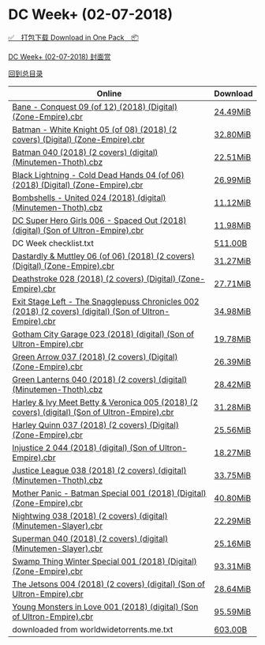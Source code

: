 # DC Week+ (02-07-2018)

[✅&emsp;打包下载 Download in One Pack&emsp;📦](https://pan.baidu.com/s/1mjHN0ak)

[DC Week+ (02-07-2018) 封面赏](/https://github.com/alicewish/markdown/blob/master/cover/DC-Week-02-07-2018-Covers.md)



[回到总目录](https://github.com/alicewish/markdown/blob/master/Catalogs.md)



Online | Download
--- | ---
[Bane - Conquest 09 (of 12) (2018) (Digital) (Zone-Empire).cbr](https://github.com/alicewish/markdown/blob/master/comic/Bane-Conquest-09-of-12-2018-Digital-Zone-Empire-cbr.md) | [24.49MiB](https://pan.baidu.com/s/1mjHN0ak#list/path=%2FDC%20Week%202018%20Q1%2FDC%20Week%2B%20%2802-07-2018%29%2F%E3%82%BD%E3%82%B5%E3%82%A6%E3%82%AF%E3%82%B3%E3%82%A8%E3%82%A8%E3%82%AB%E3%82%B3%E3%82%B9%E3%82%BF%E3%82%BB%E3%82%B1%E3%82%AB%E3%82%AA%E3%82%A8%E3%82%A4%E3%82%A2%E3%82%A6%E3%82%AD%E3%82%A8%E3%82%AF%E3%82%AB%E3%82%BF%E3%82%B1%E3%82%AB%E3%82%B1%E3%82%B5%E3%82%A2%E3%82%B1%E3%82%AD%E3%82%B3&parentPath=%2FDC%20Week%202018%20Q1)
[Batman - White Knight 05 (of 08) (2018) (2 covers) (Digital) (Zone-Empire).cbr](https://github.com/alicewish/markdown/blob/master/comic/Batman-White-Knight-05-of-08-2018-2-covers-Digital-Zone-Empire-cbr.md) | [32.80MiB](https://pan.baidu.com/s/1mjHN0ak#list/path=%2FDC%20Week%202018%20Q1%2FDC%20Week%2B%20%2802-07-2018%29%2F%E3%82%A2%E3%82%AF%E3%82%AF%E3%82%AA%E3%82%B7%E3%82%AA%E3%82%B5%E3%82%AF%E3%82%B3%E3%82%AB%E3%82%B5%E3%82%BF%E3%82%A8%E3%82%A4%E3%82%B1%E3%82%BB%E3%82%B9%E3%82%B7%E3%82%A2%E3%82%B9%E3%82%B7%E3%82%B3%E3%82%A2%E3%82%BB%E3%82%AD%E3%82%AB%E3%82%A6%E3%82%B7%E3%82%A6%E3%82%BB%E3%82%A4%E3%82%A8&parentPath=%2FDC%20Week%202018%20Q1)
[Batman 040 (2018) (2 covers) (digital) (Minutemen-Thoth).cbz](https://github.com/alicewish/markdown/blob/master/comic/Batman-040-2018-2-covers-digital-Minutemen-Thoth-cbz.md) | [22.51MiB](https://pan.baidu.com/s/1mjHN0ak#list/path=%2FDC%20Week%202018%20Q1%2FDC%20Week%2B%20%2802-07-2018%29%2F%E3%82%A8%E3%82%A4%E3%82%BB%E3%82%BB%E3%82%B3%E3%82%B9%E3%82%A8%E3%82%B9%E3%82%B9%E3%82%B3%E3%82%B1%E3%82%B7%E3%82%AA%E3%82%AD%E3%82%B7%E3%82%A4%E3%82%B3%E3%82%A2%E3%82%B1%E3%82%AB%E3%82%A4%E3%82%AA%E3%82%B7%E3%82%A6%E3%82%B9%E3%82%A2%E3%82%AA%E3%82%A8%E3%82%BD%E3%82%B7%E3%82%BD%E3%82%AB&parentPath=%2FDC%20Week%202018%20Q1)
[Black Lightning - Cold Dead Hands 04 (of 06) (2018) (Digital) (Zone-Empire).cbr](https://github.com/alicewish/markdown/blob/master/comic/Black-Lightning-Cold-Dead-Hands-04-of-06-2018-Digital-Zone-Empire-cbr.md) | [26.99MiB](https://pan.baidu.com/s/1mjHN0ak#list/path=%2FDC%20Week%202018%20Q1%2FDC%20Week%2B%20%2802-07-2018%29%2F%E3%82%B7%E3%82%A2%E3%82%AA%E3%82%B7%E3%82%AF%E3%82%B9%E3%82%AB%E3%82%AD%E3%82%A2%E3%82%B9%E3%82%A6%E3%82%B3%E3%82%B5%E3%82%BD%E3%82%B5%E3%82%A2%E3%82%A6%E3%82%A8%E3%82%BD%E3%82%A8%E3%82%B3%E3%82%BD%E3%82%B3%E3%82%BD%E3%82%A8%E3%82%AA%E3%82%AA%E3%82%AD%E3%82%A4%E3%82%A4%E3%82%B5%E3%82%A6&parentPath=%2FDC%20Week%202018%20Q1)
[Bombshells - United 024 (2018) (digital) (Minutemen-Thoth).cbz](https://github.com/alicewish/markdown/blob/master/comic/Bombshells-United-024-2018-digital-Minutemen-Thoth-cbz.md) | [11.12MiB](https://pan.baidu.com/s/1mjHN0ak#list/path=%2FDC%20Week%202018%20Q1%2FDC%20Week%2B%20%2802-07-2018%29%2F%E3%82%A8%E3%82%BD%E3%82%AA%E3%82%A4%E3%82%B5%E3%82%B7%E3%82%B7%E3%82%B3%E3%82%BF%E3%82%BD%E3%82%BD%E3%82%BB%E3%82%AF%E3%82%AD%E3%82%A8%E3%82%BB%E3%82%BF%E3%82%A2%E3%82%B7%E3%82%A4%E3%82%B9%E3%82%A8%E3%82%AA%E3%82%A2%E3%82%B3%E3%82%BD%E3%82%A6%E3%82%BD%E3%82%B5%E3%82%A2%E3%82%A8%E3%82%AD&parentPath=%2FDC%20Week%202018%20Q1)
[DC Super Hero Girls 006 - Spaced Out (2018) (digital) (Son of Ultron-Empire).cbr](https://github.com/alicewish/markdown/blob/master/comic/DC-Super-Hero-Girls-006-Spaced-Out-2018-digital-Son-of-Ultron-Empire-cbr.md) | [11.98MiB](https://pan.baidu.com/s/1mjHN0ak#list/path=%2FDC%20Week%202018%20Q1%2FDC%20Week%2B%20%2802-07-2018%29%2F%E3%82%A6%E3%82%BB%E3%82%B9%E3%82%B9%E3%82%B9%E3%82%B5%E3%82%B3%E3%82%BB%E3%82%B3%E3%82%AA%E3%82%AD%E3%82%A6%E3%82%AB%E3%82%BF%E3%82%B3%E3%82%B5%E3%82%A8%E3%82%AF%E3%82%B7%E3%82%B3%E3%82%A2%E3%82%B5%E3%82%B1%E3%82%AB%E3%82%A6%E3%82%BB%E3%82%AF%E3%82%B5%E3%82%AF%E3%82%B9%E3%82%BD%E3%82%B9&parentPath=%2FDC%20Week%202018%20Q1)
DC Week checklist.txt | [511.00B](https://pan.baidu.com/s/1mjHN0ak#list/path=%2FDC%20Week%202018%20Q1%2FDC%20Week%2B%20%2802-07-2018%29%2F%E3%82%BD%E3%82%B9%E3%82%AA%E3%82%AA%E3%82%B1%E3%82%BF%E3%82%A6%E3%82%AD%E3%82%AF%E3%82%A4%E3%82%B1%E3%82%A8%E3%82%A2%E3%82%A2%E3%82%B3%E3%82%BD%E3%82%A8%E3%82%B1%E3%82%B5%E3%82%AA%E3%82%A2%E3%82%A8%E3%82%BF%E3%82%AB%E3%82%A4%E3%82%A6%E3%82%BD%E3%82%BB%E3%82%A4%E3%82%BD%E3%82%A8%E3%82%B9&parentPath=%2FDC%20Week%202018%20Q1)
[Dastardly & Muttley 06 (of 06) (2018) (2 covers) (Digital) (Zone-Empire).cbr](https://github.com/alicewish/markdown/blob/master/comic/Dastardly-Muttley-06-of-06-2018-2-covers-Digital-Zone-Empire-cbr.md) | [31.27MiB](https://pan.baidu.com/s/1mjHN0ak#list/path=%2FDC%20Week%202018%20Q1%2FDC%20Week%2B%20%2802-07-2018%29%2F%E3%82%B7%E3%82%A8%E3%82%A4%E3%82%B9%E3%82%A6%E3%82%B1%E3%82%AB%E3%82%B9%E3%82%BD%E3%82%B9%E3%82%BF%E3%82%B5%E3%82%A8%E3%82%AA%E3%82%B5%E3%82%AD%E3%82%AF%E3%82%BD%E3%82%A8%E3%82%BD%E3%82%B5%E3%82%AF%E3%82%AA%E3%82%BF%E3%82%B3%E3%82%BD%E3%82%BD%E3%82%BD%E3%82%A4%E3%82%B9%E3%82%BD%E3%82%B7&parentPath=%2FDC%20Week%202018%20Q1)
[Deathstroke 028 (2018) (2 covers) (Digital) (Zone-Empire).cbr](https://github.com/alicewish/markdown/blob/master/comic/Deathstroke-028-2018-2-covers-Digital-Zone-Empire-cbr.md) | [27.71MiB](https://pan.baidu.com/s/1mjHN0ak#list/path=%2FDC%20Week%202018%20Q1%2FDC%20Week%2B%20%2802-07-2018%29%2F%E3%82%BF%E3%82%B5%E3%82%AB%E3%82%B5%E3%82%A6%E3%82%BB%E3%82%AF%E3%82%BB%E3%82%B5%E3%82%B1%E3%82%B3%E3%82%AD%E3%82%AF%E3%82%AA%E3%82%A8%E3%82%B7%E3%82%A6%E3%82%A4%E3%82%A8%E3%82%A2%E3%82%BB%E3%82%A6%E3%82%B9%E3%82%B3%E3%82%B1%E3%82%AD%E3%82%A4%E3%82%A8%E3%82%BF%E3%82%A4%E3%82%AD%E3%82%A4&parentPath=%2FDC%20Week%202018%20Q1)
[Exit Stage Left - The Snagglepuss Chronicles 002 (2018) (2 covers) (digital) (Son of Ultron-Empire).cbr](https://github.com/alicewish/markdown/blob/master/comic/Exit-Stage-Left-Snagglepuss-Chronicles-002-2018-2-covers-digital-Son-of-Ultron-Empire-cbr.md) | [34.98MiB](https://pan.baidu.com/s/1mjHN0ak#list/path=%2FDC%20Week%202018%20Q1%2FDC%20Week%2B%20%2802-07-2018%29%2F%E3%82%B5%E3%82%B7%E3%82%B7%E3%82%B5%E3%82%BD%E3%82%A6%E3%82%BD%E3%82%AB%E3%82%AD%E3%82%AF%E3%82%A4%E3%82%A2%E3%82%AB%E3%82%B3%E3%82%B3%E3%82%A8%E3%82%BD%E3%82%BF%E3%82%B9%E3%82%A8%E3%82%A4%E3%82%BD%E3%82%B1%E3%82%B1%E3%82%A8%E3%82%AA%E3%82%A2%E3%82%AF%E3%82%A6%E3%82%BB%E3%82%A8%E3%82%A6&parentPath=%2FDC%20Week%202018%20Q1)
[Gotham City Garage 023 (2018) (digital) (Son of Ultron-Empire).cbr](https://github.com/alicewish/markdown/blob/master/comic/Gotham-City-Garage-023-2018-digital-Son-of-Ultron-Empire-cbr.md) | [19.78MiB](https://pan.baidu.com/s/1mjHN0ak#list/path=%2FDC%20Week%202018%20Q1%2FDC%20Week%2B%20%2802-07-2018%29%2F%E3%82%B5%E3%82%BF%E3%82%B5%E3%82%AD%E3%82%BB%E3%82%B3%E3%82%B1%E3%82%BF%E3%82%AB%E3%82%BD%E3%82%B1%E3%82%B7%E3%82%AA%E3%82%BB%E3%82%AF%E3%82%AA%E3%82%B3%E3%82%B5%E3%82%AB%E3%82%B5%E3%82%BF%E3%82%A6%E3%82%B1%E3%82%A4%E3%82%B9%E3%82%AB%E3%82%B9%E3%82%A8%E3%82%A6%E3%82%B7%E3%82%A2%E3%82%BF&parentPath=%2FDC%20Week%202018%20Q1)
[Green Arrow 037 (2018) (2 covers) (Digital) (Zone-Empire).cbr](https://github.com/alicewish/markdown/blob/master/comic/Green-Arrow-037-2018-2-covers-Digital-Zone-Empire-cbr.md) | [26.39MiB](https://pan.baidu.com/s/1mjHN0ak#list/path=%2FDC%20Week%202018%20Q1%2FDC%20Week%2B%20%2802-07-2018%29%2F%E3%82%A4%E3%82%AD%E3%82%B7%E3%82%AB%E3%82%BB%E3%82%A2%E3%82%B3%E3%82%A4%E3%82%BF%E3%82%B5%E3%82%A8%E3%82%AD%E3%82%AD%E3%82%BF%E3%82%A2%E3%82%B3%E3%82%AF%E3%82%B3%E3%82%A6%E3%82%AD%E3%82%B1%E3%82%AB%E3%82%BB%E3%82%BB%E3%82%A6%E3%82%A2%E3%82%AF%E3%82%B7%E3%82%BF%E3%82%B1%E3%82%B9%E3%82%BB&parentPath=%2FDC%20Week%202018%20Q1)
[Green Lanterns 040 (2018) (2 covers) (digital) (Minutemen-Thoth).cbz](https://github.com/alicewish/markdown/blob/master/comic/Green-Lanterns-040-2018-2-covers-digital-Minutemen-Thoth-cbz.md) | [28.42MiB](https://pan.baidu.com/s/1mjHN0ak#list/path=%2FDC%20Week%202018%20Q1%2FDC%20Week%2B%20%2802-07-2018%29%2F%E3%82%BB%E3%82%B9%E3%82%AB%E3%82%BF%E3%82%A6%E3%82%B3%E3%82%A6%E3%82%B7%E3%82%B1%E3%82%B9%E3%82%B9%E3%82%BF%E3%82%AF%E3%82%A6%E3%82%A2%E3%82%BB%E3%82%AA%E3%82%BB%E3%82%A6%E3%82%AA%E3%82%AF%E3%82%B1%E3%82%BD%E3%82%A8%E3%82%A2%E3%82%BB%E3%82%AB%E3%82%BF%E3%82%B3%E3%82%AB%E3%82%A4%E3%82%AA&parentPath=%2FDC%20Week%202018%20Q1)
[Harley & Ivy Meet Betty & Veronica 005 (2018) (2 covers) (digital) (Son of Ultron-Empire).cbr](https://github.com/alicewish/markdown/blob/master/comic/Harley-Ivy-Meet-Betty-Veronica-005-2018-2-covers-digital-Son-of-Ultron-Empire-cbr.md) | [31.28MiB](https://pan.baidu.com/s/1mjHN0ak#list/path=%2FDC%20Week%202018%20Q1%2FDC%20Week%2B%20%2802-07-2018%29%2F%E3%82%AB%E3%82%B9%E3%82%A6%E3%82%BB%E3%82%B7%E3%82%BF%E3%82%A8%E3%82%B5%E3%82%BF%E3%82%B5%E3%82%B3%E3%82%B9%E3%82%A8%E3%82%BB%E3%82%B5%E3%82%AD%E3%82%B5%E3%82%BF%E3%82%B5%E3%82%A2%E3%82%BF%E3%82%A4%E3%82%A4%E3%82%BB%E3%82%A2%E3%82%BF%E3%82%AD%E3%82%B9%E3%82%BF%E3%82%B1%E3%82%B7%E3%82%B7&parentPath=%2FDC%20Week%202018%20Q1)
[Harley Quinn 037 (2018) (2 covers) (Digital) (Zone-Empire).cbr](https://github.com/alicewish/markdown/blob/master/comic/Harley-Quinn-037-2018-2-covers-Digital-Zone-Empire-cbr.md) | [25.56MiB](https://pan.baidu.com/s/1mjHN0ak#list/path=%2FDC%20Week%202018%20Q1%2FDC%20Week%2B%20%2802-07-2018%29%2F%E3%82%AA%E3%82%B3%E3%82%BD%E3%82%B5%E3%82%B1%E3%82%A2%E3%82%A4%E3%82%A4%E3%82%BD%E3%82%B1%E3%82%AB%E3%82%AB%E3%82%A4%E3%82%B9%E3%82%A6%E3%82%AB%E3%82%B3%E3%82%B1%E3%82%A8%E3%82%AB%E3%82%B3%E3%82%AB%E3%82%B1%E3%82%A8%E3%82%A8%E3%82%AA%E3%82%AF%E3%82%B3%E3%82%B9%E3%82%BF%E3%82%B9%E3%82%B1&parentPath=%2FDC%20Week%202018%20Q1)
[Injustice 2 044 (2018) (digital) (Son of Ultron-Empire).cbr](https://github.com/alicewish/markdown/blob/master/comic/Injustice-2-044-2018-digital-Son-of-Ultron-Empire-cbr.md) | [18.27MiB](https://pan.baidu.com/s/1mjHN0ak#list/path=%2FDC%20Week%202018%20Q1%2FDC%20Week%2B%20%2802-07-2018%29%2F%E3%82%AF%E3%82%AA%E3%82%A6%E3%82%AF%E3%82%AD%E3%82%B3%E3%82%A4%E3%82%AD%E3%82%A8%E3%82%BB%E3%82%A6%E3%82%A8%E3%82%B9%E3%82%BB%E3%82%B7%E3%82%BF%E3%82%AD%E3%82%AB%E3%82%AA%E3%82%A6%E3%82%AA%E3%82%BB%E3%82%BF%E3%82%B7%E3%82%B7%E3%82%AD%E3%82%BB%E3%82%BB%E3%82%A4%E3%82%A6%E3%82%A4%E3%82%AF&parentPath=%2FDC%20Week%202018%20Q1)
[Justice League 038 (2018) (2 covers) (digital) (Minutemen-Thoth).cbz](https://github.com/alicewish/markdown/blob/master/comic/Justice-League-038-2018-2-covers-digital-Minutemen-Thoth-cbz.md) | [33.75MiB](https://pan.baidu.com/s/1mjHN0ak#list/path=%2FDC%20Week%202018%20Q1%2FDC%20Week%2B%20%2802-07-2018%29%2F%E3%82%B1%E3%82%B7%E3%82%AA%E3%82%BB%E3%82%B7%E3%82%A2%E3%82%AA%E3%82%B1%E3%82%BD%E3%82%A2%E3%82%B9%E3%82%B5%E3%82%BB%E3%82%B5%E3%82%B1%E3%82%B7%E3%82%BD%E3%82%B9%E3%82%AF%E3%82%A2%E3%82%B5%E3%82%BD%E3%82%B7%E3%82%BD%E3%82%BD%E3%82%AD%E3%82%AF%E3%82%AD%E3%82%B5%E3%82%A2%E3%82%A4%E3%82%A2&parentPath=%2FDC%20Week%202018%20Q1)
[Mother Panic - Batman Special 001 (2018) (Digital) (Zone-Empire).cbr](https://github.com/alicewish/markdown/blob/master/comic/Mother-Panic-Batman-Special-001-2018-Digital-Zone-Empire-cbr.md) | [40.80MiB](https://pan.baidu.com/s/1mjHN0ak#list/path=%2FDC%20Week%202018%20Q1%2FDC%20Week%2B%20%2802-07-2018%29%2F%E3%82%B3%E3%82%B3%E3%82%B3%E3%82%B1%E3%82%A6%E3%82%AD%E3%82%B9%E3%82%BD%E3%82%AD%E3%82%BB%E3%82%B5%E3%82%AD%E3%82%BB%E3%82%AD%E3%82%B5%E3%82%AD%E3%82%A2%E3%82%A8%E3%82%A2%E3%82%B9%E3%82%BB%E3%82%BD%E3%82%B3%E3%82%A8%E3%82%B7%E3%82%AB%E3%82%B9%E3%82%BD%E3%82%B7%E3%82%BD%E3%82%B7%E3%82%AB&parentPath=%2FDC%20Week%202018%20Q1)
[Nightwing 038 (2018) (2 covers) (digital) (Minutemen-Slayer).cbr](https://github.com/alicewish/markdown/blob/master/comic/Nightwing-038-2018-2-covers-digital-Minutemen-Slayer-cbr.md) | [22.29MiB](https://pan.baidu.com/s/1mjHN0ak#list/path=%2FDC%20Week%202018%20Q1%2FDC%20Week%2B%20%2802-07-2018%29%2F%E3%82%BF%E3%82%AA%E3%82%A6%E3%82%A2%E3%82%BF%E3%82%AF%E3%82%AD%E3%82%B1%E3%82%A4%E3%82%B3%E3%82%B3%E3%82%B1%E3%82%B5%E3%82%B7%E3%82%A2%E3%82%B1%E3%82%A4%E3%82%BF%E3%82%B7%E3%82%BD%E3%82%AF%E3%82%BF%E3%82%A4%E3%82%A2%E3%82%A6%E3%82%AD%E3%82%A8%E3%82%BF%E3%82%B7%E3%82%AB%E3%82%A8%E3%82%B9&parentPath=%2FDC%20Week%202018%20Q1)
[Superman 040 (2018) (2 covers) (digital) (Minutemen-Slayer).cbr](https://github.com/alicewish/markdown/blob/master/comic/Superman-040-2018-2-covers-digital-Minutemen-Slayer-cbr.md) | [25.16MiB](https://pan.baidu.com/s/1mjHN0ak#list/path=%2FDC%20Week%202018%20Q1%2FDC%20Week%2B%20%2802-07-2018%29%2F%E3%82%B7%E3%82%A6%E3%82%BB%E3%82%BF%E3%82%B9%E3%82%A2%E3%82%A6%E3%82%BB%E3%82%A2%E3%82%B5%E3%82%A2%E3%82%B3%E3%82%B3%E3%82%AF%E3%82%AB%E3%82%B5%E3%82%AD%E3%82%BB%E3%82%A8%E3%82%B3%E3%82%AF%E3%82%B9%E3%82%AB%E3%82%AD%E3%82%A8%E3%82%AF%E3%82%B7%E3%82%B9%E3%82%A8%E3%82%A4%E3%82%B5%E3%82%AD&parentPath=%2FDC%20Week%202018%20Q1)
[Swamp Thing Winter Special 001 (2018) (Digital) (Zone-Empire).cbr](https://github.com/alicewish/markdown/blob/master/comic/Swamp-Thing-Winter-Special-001-2018-Digital-Zone-Empire-cbr.md) | [93.31MiB](https://pan.baidu.com/s/1mjHN0ak#list/path=%2FDC%20Week%202018%20Q1%2FDC%20Week%2B%20%2802-07-2018%29%2F%E3%82%A6%E3%82%AA%E3%82%B7%E3%82%B5%E3%82%AF%E3%82%BB%E3%82%BB%E3%82%A6%E3%82%BB%E3%82%B1%E3%82%B9%E3%82%BD%E3%82%B7%E3%82%A4%E3%82%B3%E3%82%B9%E3%82%A8%E3%82%B1%E3%82%B3%E3%82%A4%E3%82%BD%E3%82%AF%E3%82%BD%E3%82%BF%E3%82%BB%E3%82%AB%E3%82%AA%E3%82%A8%E3%82%BF%E3%82%BD%E3%82%A2%E3%82%AF&parentPath=%2FDC%20Week%202018%20Q1)
[The Jetsons 004 (2018) (2 covers) (digital) (Son of Ultron-Empire).cbr](https://github.com/alicewish/markdown/blob/master/comic/Jetsons-004-2018-2-covers-digital-Son-of-Ultron-Empire-cbr.md) | [28.64MiB](https://pan.baidu.com/s/1mjHN0ak#list/path=%2FDC%20Week%202018%20Q1%2FDC%20Week%2B%20%2802-07-2018%29%2F%E3%82%A4%E3%82%AA%E3%82%A6%E3%82%AA%E3%82%B7%E3%82%AF%E3%82%B9%E3%82%AA%E3%82%B9%E3%82%B7%E3%82%A4%E3%82%AF%E3%82%AB%E3%82%A2%E3%82%B9%E3%82%AF%E3%82%A8%E3%82%BF%E3%82%A4%E3%82%B7%E3%82%A6%E3%82%AA%E3%82%BB%E3%82%B1%E3%82%AD%E3%82%A2%E3%82%A6%E3%82%B5%E3%82%B9%E3%82%BD%E3%82%B7%E3%82%B7&parentPath=%2FDC%20Week%202018%20Q1)
[Young Monsters in Love 001 (2018) (digital) (Son of Ultron-Empire).cbr](https://github.com/alicewish/markdown/blob/master/comic/Young-Monsters-in-Love-001-2018-digital-Son-of-Ultron-Empire-cbr.md) | [95.59MiB](https://pan.baidu.com/s/1mjHN0ak#list/path=%2FDC%20Week%202018%20Q1%2FDC%20Week%2B%20%2802-07-2018%29%2F%E3%82%A2%E3%82%A8%E3%82%A8%E3%82%A4%E3%82%A2%E3%82%A4%E3%82%B7%E3%82%B5%E3%82%BD%E3%82%AB%E3%82%AB%E3%82%B5%E3%82%B7%E3%82%B3%E3%82%B5%E3%82%B5%E3%82%A4%E3%82%AD%E3%82%B7%E3%82%B7%E3%82%A2%E3%82%BF%E3%82%AB%E3%82%A4%E3%82%BD%E3%82%A6%E3%82%BB%E3%82%B1%E3%82%A8%E3%82%B1%E3%82%A2%E3%82%AA&parentPath=%2FDC%20Week%202018%20Q1)
downloaded from worldwidetorrents.me.txt | [603.00B](https://pan.baidu.com/s/1mjHN0ak#list/path=%2FDC%20Week%202018%20Q1%2FDC%20Week%2B%20%2802-07-2018%29%2F%E3%82%BF%E3%82%AA%E3%82%A8%E3%82%A6%E3%82%AF%E3%82%B7%E3%82%A4%E3%82%A4%E3%82%B1%E3%82%A2%E3%82%AF%E3%82%AD%E3%82%A4%E3%82%AB%E3%82%BF%E3%82%B1%E3%82%A8%E3%82%AA%E3%82%A6%E3%82%B7%E3%82%AF%E3%82%A8%E3%82%B7%E3%82%AF%E3%82%BD%E3%82%AA%E3%82%A8%E3%82%BD%E3%82%BD%E3%82%BD%E3%82%AA%E3%82%AD&parentPath=%2FDC%20Week%202018%20Q1)